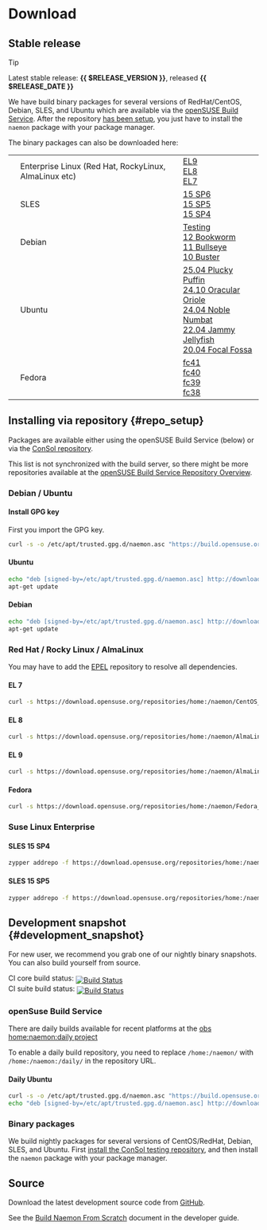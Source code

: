 
# Download

## Stable release

> [!TIP]
> Latest stable release: **{{ $RELEASE_VERSION  }}**, released **{{ $RELEASE_DATE }}**

We have build binary packages for several versions of RedHat/CentOS, Debian, SLES, and Ubuntu which are available
via the [openSUSE Build Service](https://build.opensuse.org/project/show/home:naemon). After the repository [has been setup](#repo_setup), you just
have to  install the `naemon` package with your package manager.

The binary packages can also be downloaded here:

<table>
<tbody>
 <tr>
   <td><i class="fa-brands fa-redhat fa-2x"></i></td>
   <td>Enterprise Linux (Red Hat, RockyLinux, AlmaLinux etc)</td>
   <td>
        <a href="https://download.opensuse.org/repositories/home:/naemon/AlmaLinux_9/">EL9</a><br>
        <a href="https://download.opensuse.org/repositories/home:/naemon/AlmaLinux_8/">EL8</a><br>
        <a href="https://download.opensuse.org/repositories/home:/naemon/CentOS_7/">EL7</a><br>
   </td>
 </tr>
 <tr>
   <td><i class="fa-brands fa-suse fa-2x"></i></td>
   <td>SLES</td>
   <td>
        <a href="https://download.opensuse.org/repositories/home:/naemon/15.6/">15 SP6</a><br>
        <a href="https://download.opensuse.org/repositories/home:/naemon/15.5/">15 SP5</a><br>
        <a href="https://download.opensuse.org/repositories/home:/naemon/15.4/">15 SP4</a><br>
  </td>
 </tr>
 <tr>
   <td><i class="fa-brands fa-debian fa-2x"></i></td>
   <td>Debian</td>
   <td>
        <a href="https://download.opensuse.org/repositories/home:/naemon/Debian_Testing/">Testing</a><br>
        <a href="https://download.opensuse.org/repositories/home:/naemon/Debian_12/">12 Bookworm</a><br>
        <a href="https://download.opensuse.org/repositories/home:/naemon/Debian_11/">11 Bullseye</a><br>
        <a href="https://download.opensuse.org/repositories/home:/naemon/Debian_10/">10 Buster</a><br>
   </td>
 </tr>
 <tr>
   <td><i class="fa-brands fa-ubuntu fa-2x"></i></td>
   <td>Ubuntu</td>
   <td>
        <a href="https://download.opensuse.org/repositories/home:/naemon/xUbuntu_25.04/">25.04 Plucky Puffin</a><br>
        <a href="https://download.opensuse.org/repositories/home:/naemon/xUbuntu_24.10/">24.10 Oracular Oriole</a><br>
        <a href="https://download.opensuse.org/repositories/home:/naemon/xUbuntu_24.04/">24.04 Noble Numbat</a><br>
        <a href="https://download.opensuse.org/repositories/home:/naemon/xUbuntu_22.04/">22.04 Jammy Jellyfish</a><br>
        <a href="https://download.opensuse.org/repositories/home:/naemon/xUbuntu_20.04/">20.04 Focal Fossa</a><br>
   </td>
 </tr>
 <tr>
   <td><i class="fa-brands fa-fedora fa-2x"></i></td>
   <td>Fedora</td>
   <td>
        <a href="https://download.opensuse.org/repositories/home:/naemon/Fedora_41/">fc41</a><br>
        <a href="https://download.opensuse.org/repositories/home:/naemon/Fedora_40/">fc40</a><br>
        <a href="https://download.opensuse.org/repositories/home:/naemon/Fedora_39/">fc39</a><br>
        <a href="https://download.opensuse.org/repositories/home:/naemon/Fedora_38/">fc38</a><br>
   </td>
 </tr>
</tbody>
</table>


## Installing via repository {#repo_setup}

Packages are available either using the openSUSE Build Service (below) or via the [ConSol repository](http://labs.consol.de/repo/stable/).

This list is not synchronized with the build server, so there might be more repositories available at the
[openSUSE Build Service Repository Overview](https://build.opensuse.org/repositories/home:naemon).

### Debian / Ubuntu
#### Install GPG key
First you import the GPG key.
```bash
curl -s -o /etc/apt/trusted.gpg.d/naemon.asc "https://build.opensuse.org/projects/home:naemon/signing_keys/download?kind=gpg"
```

#### Ubuntu
```bash
echo "deb [signed-by=/etc/apt/trusted.gpg.d/naemon.asc] http://download.opensuse.org/repositories/home:/naemon/xUbuntu_$(lsb_release -rs)/ ./" >> /etc/apt/sources.list.d/naemon-stable.list
apt-get update
```

#### Debian
```bash
echo "deb [signed-by=/etc/apt/trusted.gpg.d/naemon.asc] http://download.opensuse.org/repositories/home:/naemon/Debian_$(lsb_release -rs)/ ./" >> /etc/apt/sources.list.d/naemon-stable.list
apt-get update
```

### Red Hat / Rocky Linux / AlmaLinux
You may have to add the <a href="http://fedoraproject.org/wiki/EPEL/FAQ#Using_EPEL">EPEL</a> repository to resolve all dependencies.

#### EL 7
```bash
curl -s https://download.opensuse.org/repositories/home:/naemon/CentOS_7/home:naemon.repo >> /etc/yum.repos.d/naemon-stable.repo
```

#### EL 8
```bash
curl -s https://download.opensuse.org/repositories/home:/naemon/AlmaLinux_8/home:naemon.repo >> /etc/yum.repos.d/naemon-stable.repo
```

#### EL 9
```bash
curl -s https://download.opensuse.org/repositories/home:/naemon/AlmaLinux_9/home:naemon.repo >> /etc/yum.repos.d/naemon-stable.repo
```

#### Fedora
```bash
curl -s https://download.opensuse.org/repositories/home:/naemon/Fedora_$(cut -f 3 -d " " /etc/redhat-release)/home:naemon.repo >> /etc/yum.repos.d/naemon-stable.repo
```

### Suse Linux Enterprise

#### SLES 15 SP4
```bash
zypper addrepo -f https://download.opensuse.org/repositories/home:/naemon/15.4/home:naemon.repo
```

#### SLES 15 SP5
```bash
zypper addrepo -f https://download.opensuse.org/repositories/home:/naemon/15.5/home:naemon.repo
```

## Development snapshot {#development_snapshot}
For new user, we recommend you grab one of our nightly binary snapshots. You can also build yourself from source.

CI core build status: <a href="https://github.com/naemon/naemon-core/actions"><img style="vertical-align:sub;" src="https://img.shields.io/github/actions/workflow/status/naemon/naemon-core/citest.yml" alt="Build Status"></a><br />
CI suite build status: <a href="https://github.com/naemon/naemon/actions"><img style="vertical-align:sub;" src="https://img.shields.io/github/actions/workflow/status/naemon/naemon/citest.yml" alt="Build Status"></a>

### openSuse Build Service
There are daily builds available for recent platforms at the [obs home:naemon:daily project](https://build.opensuse.org/project/show/home:naemon:daily)

To enable a daily build repository, you need to replace `/home:/naemon/` with `/home:/naemon:/daily/` in the repository URL.

#### Daily Ubuntu
```bash
curl -s -o /etc/apt/trusted.gpg.d/naemon.asc "https://build.opensuse.org/projects/home:naemon/signing_keys/download?kind=gpg"
echo "deb [signed-by=/etc/apt/trusted.gpg.d/naemon.asc] http://download.opensuse.org/repositories/home:/naemon:/daily/xUbuntu_$(lsb_release -rs)/ ./" >> /etc/apt/sources.list.d/naemon-daily.list
```

### Binary packages
We build nightly packages for several versions of CentOS/RedHat, Debian, SLES, and Ubuntu. First [install the ConSol testing repository](http://labs.consol.de/repo/testing/), and then install the `naemon` package with your package manager.

## Source
Download the latest development source code from [GitHub](http://github.com/naemon/naemon).

See the [Build Naemon From Scratch](/documentation/developer/build) document in the developer guide.
